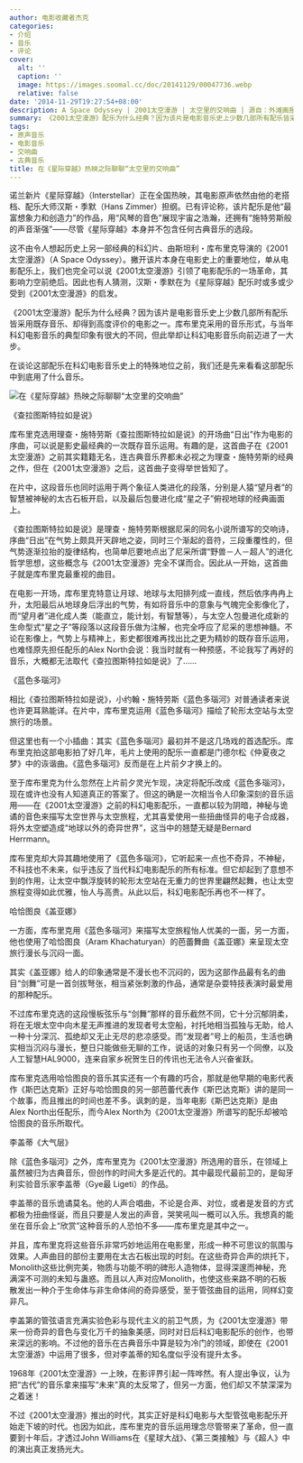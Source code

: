 ```yaml
---
author: 电影收藏者杰克
categories:
- 介绍
- 音乐
- 评论
cover:
  alt: ''
  caption: ''
  image: https://images.soomal.cc/doc/20141129/00047736.webp
  relative: false
date: '2014-11-29T19:27:54+08:00'
description: A Space Odyssey | 2001太空漫游 | 太空里的交响曲 | 源自：外滩画报-靠谱 | 版权：转载 |  平均/总评分：10.00/70
summary: 《2001太空漫游》配乐为什么经典？因为该片是电影音乐史上少数几部所有配乐皆采用既存音乐、却得到高度评价的电影之一。库布里克采用的音乐形式，与当年科幻电影音乐的典型印象有很大的不同，但此举却让科幻电影音乐向前迈进了一大步……
tags:
- 原声音乐
- 电影音乐
- 交响曲
- 古典音乐
title: 在《星际穿越》热映之际聊聊“太空里的交响曲”
---
```


诺兰新片《星际穿越》（Interstellar）正在全国热映，其电影原声依然由他的老搭档、配乐大师汉斯・季默（Hans Zimmer）担纲。已有评论称，该片配乐是他“最富想象力和创造力”的作品，用“风琴的音色”展现宇宙之浩瀚，还拥有“施特劳斯般的声音渐强”――尽管《星际穿越》本身并不包含任何古典音乐的选段。

这不由令人想起历史上另一部经典的科幻片、由斯坦利・库布里克导演的《2001太空漫游》（A Space Odyssey）。撇开该片本身在电影史上的重要地位，单从电影配乐上，我们也完全可以说《2001太空漫游》引领了电影配乐的一场革命，其影响力空前绝后。因此也有人猜测，汉斯・季默在为《星际穿越》配乐时或多或少受到《2001太空漫游》的启发。

《2001太空漫游》配乐为什么经典？因为该片是电影音乐史上少数几部所有配乐皆采用既存音乐、却得到高度评价的电影之一。库布里克采用的音乐形式，与当年科幻电影音乐的典型印象有很大的不同，但此举却让科幻电影音乐向前迈进了一大步。

在谈论这部配乐在科幻电影音乐史上的特殊地位之前，我们还是先来看看这部配乐中到底用了什么音乐。

![在《星际穿越》热映之际聊聊“太空里的交响曲”](https://images.soomal.cc/doc/20141129/00047736.webp)





《查拉图斯特拉如是说》

库布里克选用理查・施特劳斯《查拉图斯特拉如是说》的开场曲“日出”作为电影的序曲，可以说是影史最经典的一次既存音乐运用。有趣的是，这首曲子在《2001太空漫游》之前其实籍籍无名，连古典音乐界都未必视之为理查・施特劳斯的经典之作，但在《2001太空漫游》之后，这首曲子变得举世皆知了。

在片中，这段音乐也同时运用于两个象征人类进化的段落，分别是人猿“望月者”的智慧被神秘的太古石板开启，以及最后包曼进化成“星之子”俯视地球的经典画面上。

《查拉图斯特拉如是说》是理查・施特劳斯根据尼采的同名小说所谱写的交响诗，序曲“日出”在气势上颇具开天辟地之姿，同时三个渐起的音符，三段重覆性的，但气势逐渐拉抬的旋律结构，也简单厄要地点出了尼采所谓“野兽－人－超人”的进化哲学思想，这些概念与《2001太空漫游》完全不谋而合。因此从一开始，这首曲子就是库布里克最重视的曲目。

在电影一开场，库布里克特意让月球、地球与太阳排列成一直线，然后依序冉冉上升，太阳最后从地球身后浮出的气势，有如将音乐中的意象与气魄完全影像化了，而“望月者”进化成人类（能直立，能计划，有智慧等），与太空人包曼进化成新的生命型式“星之子”等段落以这段音乐做为注解，也完全呼应了尼采的思想神髓。不论在影像上，气势上与精神上，影史都很难再找出比之更为精妙的既存音乐运用，也难怪原先担任配乐的Alex North会说：我当时就有一种预感，不论我写了再好的音乐，大概都无法取代《查拉图斯特拉如是说》了……

《蓝色多瑙河》

相比《查拉图斯特拉如是说》，小约翰・施特劳斯《蓝色多瑙河》对普通读者来说也许更耳熟能详。在片中，库布里克运用《蓝色多瑙河》描绘了轮形太空站与太空旅行的场景。

但这里也有一个小插曲：其实《蓝色多瑙河》最初并不是这几场戏的首选配乐。库布里克拍这部电影拍了好几年，毛片上使用的配乐一直都是门德尔松《仲夏夜之梦》中的诙谐曲。《蓝色多瑙河》反而是在上片前夕才换上的。

至于库布里克为什么忽然在上片前夕灵光乍现，决定将配乐改成《蓝色多瑙河》，现在或许也没有人知道真正的答案了。但这的确是一次相当令人印象深刻的音乐运用――在《2001太空漫游》之前的科幻电影配乐，一直都以较为阴暗，神秘与诡谲的音色来描写太空世界与太空旅程，尤其喜爱使用一些扭曲怪异的电子合成器，将外太空塑造成“地球以外的奇异世界”，这当中的翘楚无疑是Bernard Herrmann。

库布里克却大异其趣地使用了《蓝色多瑙河》，它听起来一点也不奇异，不神秘，不科技也不未来，似乎违反了当代科幻电影配乐的所有标准。但它却起到了意想不到的作用，让太空中飘浮旋转的轮形太空站在无重力的世界里翩然起舞，也让太空旅程变得如此优雅，怡人与高贵。从此以后，科幻电影配乐再也不一样了。

哈恰图良《盖亚娜》

一方面，库布里克用《蓝色多瑙河》来描写太空旅程怡人优美的一面，另一方面，他也使用了哈恰图良（Aram Khachaturyan）的芭蕾舞曲《盖亚娜》来呈现太空旅行漫长与沉闷一面。

其实《盖亚娜》给人的印象通常是不漫长也不沉闷的，因为这部作品最有名的曲目“剑舞”可是一首剑拔弩张，相当紧张刺激的作品，通常是杂耍特技表演时最爱用的那种配乐。

不过库布里克选的这段慢板弦乐与“剑舞”那样的音乐截然不同，它十分沉郁阴柔，将在无垠太空中向木星无声推进的发现者号太空船，衬托地相当孤独与无助，给人一种十分深沉、孤绝却又无止无尽的悲凉感受。而“发现者”号上的船员，生活也确实相当沉闷与漫长，整日只能做些无聊的工作，说话的对象只有另一个同僚，以及人工智慧HAL9000，连来自家乡祝贺生日的传讯也无法令人兴奋雀跃。

库布里克选用哈恰图良的音乐其实还有一个有趣的巧合，那就是他早期的电影代表作《斯巴达克斯》正好与哈恰图良的另一部芭蕾代表作《斯巴达克斯》讲的是同一个故事，而且推出的时间也差不多。讽刺的是，当年电影《斯巴达克斯》是由Alex North出任配乐，而今Alex North为《2001太空漫游》所谱写的配乐却被哈恰图良的音乐所取代。

李盖蒂《大气层》

除《蓝色多瑙河》之外，库布里克为《2001太空漫游》所选用的音乐，在领域上虽然被归为古典音乐，但创作的时间大多是近代的。其中最现代最前卫的，是匈牙利实验音乐家李盖蒂（Gye最 Ligeti）的作品。

李盖蒂的音乐诡谲莫名。他的人声合唱曲，不论是合声、对位，或者是发音的方式都极为扭曲怪诞，而且只要是人发出的声音，哭笑吼叫一概可以入乐。我想真的能坐在音乐会上“欣赏”这种音乐的人恐怕不多――库布里克是其中之一。

并且，库布里克将这些音乐非常巧妙地运用在电影里，形成一种不可思议的氛围与效果。人声曲目的部份主要用在太古石板出现的时刻。在这些奇异合声的烘托下，Monolith这些比例完美，物质与功能不明的碑形人造物体，显得深邃而神秘，充满深不可测的未知与蛊惑。而且以人声对应Monolith，也使这些来路不明的石板散发出一种介于生命体与非生命体间的奇异感受，至于管弦曲目的运用，同样幻变非凡。

李盖第的管弦语言充满实验色彩与现代主义的前卫气质，为《2001太空漫游》带来一份奇异的音色与变化万千的抽象美感，同时对日后科幻电影配乐的创作，也带来深远的影响。不过他的音乐在古典音乐中算是较为冷门的领域，即使在《2001太空漫游》中运用了很多，但对李盖蒂的知名度似乎没有提升太多。

1968年《2001太空漫游》一上映，在影评界引起一阵哗然。有人提出争议，认为把“古代”的音乐拿来描写“未来”真的太反常了，但另一方面，他们却又不禁深深为之着迷！

不过《2001太空漫游》推出的时代，其实正好是科幻电影与大型管弦电影配乐开始走下坡的时代。也因为如此，库布里克的音乐运用理念尽管带来了革命，但一直要到十年后，才透过John Williams在《星球大战》、《第三类接触》与《超人》中的演出真正发扬光大。